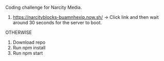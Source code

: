 Coding challenge for Narcity Media.

1. https://narcityblocks-buamnhexip.now.sh/ -> Click link and then wait around 30 seconds for the server to boot.

OTHERWISE

1. Download repo
2. Run npm install
3. Run npm start
